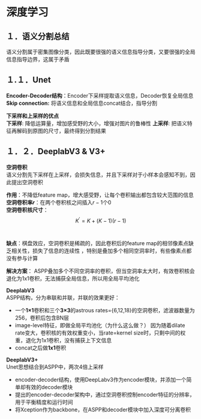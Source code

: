 # 深度学习

## １．语义分割总结  

语义分割属于密集图像分类，因此既要很强的语义信息指导分类，又要很强的全局信息指导边界，这属于矛盾

## １.１．Unet

**Encoder-Decoder结构**：Encoder下采样提取语义信息，Decoder恢复全局信息  
**Skip connection:** 将语义信息和全局信息concat结合，指导分割

**下采样和上采样的优点**  
**下采样**: 降低运算量，增加感受野的大小，增强对图片的鲁棒性
**上采样**: 把语义特征再解码到原图的尺寸，最终得到分割结果

## １．２．DeeplabV3 & V3+

**空洞卷积**  
语义分割先下采样在上采样，会损失信息，并且下采样对于小样本会感知不到，因此提出空洞卷积  

**作用**：不降低feature map，增大感受野，让每个卷积输出都包含较大范围的信息  
**空洞卷积率$r$**：在两个卷积核之间插入$r-1$个0  
**空洞卷积核尺寸**：  
$$
K^{'} = K + (K-1)(r-1)
$$　

**缺点**：棋盘效应，空洞卷积是稀疏的，因此卷积后的feature map的相邻像素点缺乏相关性，损失了信息的连续性 ，特别是叠加多个相同空洞率时，有些像素点都没有参与计算　　

**解决方案**： ASPP叠加多个不同空洞率的卷积，但当空洞率太大时，有效卷积核会退化为1x1卷积，无法捕获全局信息，所以用全局平均池化

**DeeplabV3**  
ASPP结构，分为串联和并联，并联的效果更好：

- 一个**1×1**卷积和三个**3×3**的astrous rates={6,12,18}的空洞卷积，滤波器数量为256，卷积后包含BN层
- image-level特征，即做全局平均池化（为什么这么做？）
    因为随着dilate rate变大，卷积核的有效权重变小，当rate=kernel size时，只剩中间的权重，退化为1x1卷积，没有捕获上下文信息
- concat之后做**1x1**卷积

**DeeplabV3+**  
Unet思想结合到ASPP中，两次4倍上采样

- encoder-decoder结构，使用DeepLabv3作为encoder模块，并添加一个简单却有效的decoder模块
- 提出的encoder-decoder架构中，通过空洞卷积控制encoder特征的分辨率，用于平衡精度和运行时间
- 将Xception作为backbone，在ASPP和decoder模块中加入深度可分离卷积

